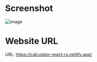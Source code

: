 # Screenshot

![image](https://user-images.githubusercontent.com/82762243/161141788-5c7d065d-f57d-4870-9a57-981b7b5570b8.png)

# Website URL

URL: https://calculator-react-rs.netlify.app/





